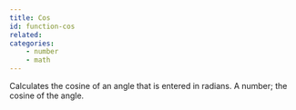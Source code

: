 ```yaml
---
title: Cos
id: function-cos
related:
categories:
    - number
    - math
---
```


Calculates the cosine of an angle that is entered
in radians.
A number; the cosine of the angle.